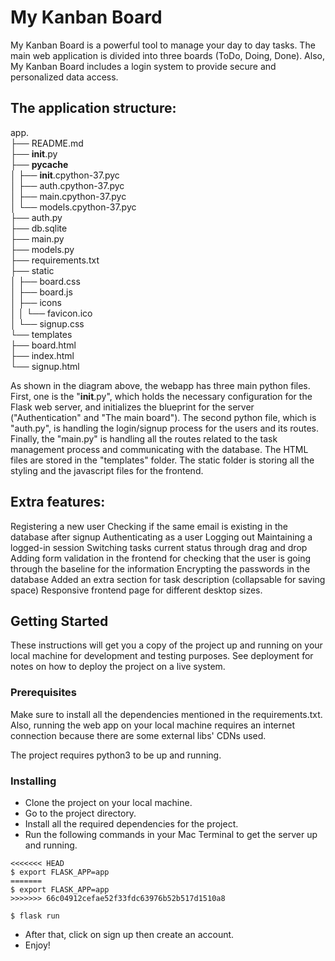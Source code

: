 # My Kanban Board

My Kanban Board is a powerful tool to manage your day to day tasks. The main web application is divided into three boards (ToDo, Doing, Done). Also, My Kanban Board includes a login system to provide secure and personalized data access. 

## The application structure:   
app.    
├── README.md    
├── __init__.py    
├── __pycache__   
│  ├── __init__.cpython-37.pyc    
│  ├── auth.cpython-37.pyc    
│  ├── main.cpython-37.pyc    
│  └── models.cpython-37.pyc     
├── auth.py    
├── db.sqlite     
├── main.py    
├── models.py    
├── requirements.txt    
├── static    
│  ├── board.css     
│  ├── board.js     
│  ├── icons     
│  │  └── favicon.ico    
│  └── signup.css    
└── templates    
  ├── board.html     
  ├── index.html          
  └── signup.html  

As shown in the diagram above, the webapp has three main python files. First, one is the "__init__.py", which holds the necessary configuration for the Flask web server, and initializes the blueprint for the server ("Authentication" and "The main board"). The second python file, which is "auth.py", is handling the login/signup process for the users and its routes. Finally, the "main.py" is handling all the routes related to the task management process and communicating with the database. The HTML files are stored in the "templates" folder. The static folder is storing all the styling and the javascript files for the frontend.


## Extra features:
Registering a new user
Checking if the same email is existing in the database after signup
Authenticating as a user
Logging out
Maintaining a logged-in session
Switching tasks current status through drag and drop 
Adding form validation in the frontend for checking that the user is going through the baseline for the information 
Encrypting the passwords in the database
Added an extra section for task description (collapsable for saving space)
Responsive frontend page for different desktop sizes.
## Getting Started

These instructions will get you a copy of the project up and running on your local machine for development and testing purposes. See deployment for notes on how to deploy the project on a live system.

### Prerequisites

Make sure to install all the dependencies mentioned in the requirements.txt. Also, running the web app on your local machine requires an internet connection because there are some external libs' CDNs used.

The project requires python3 to be up and running. 

### Installing
- Clone the project on your local machine.
- Go to the project directory.
- Install all the required dependencies for the project.
- Run the following commands in your Mac Terminal to get the server up and running.       
```
<<<<<<< HEAD
$ export FLASK_APP=app      
=======
$ export FLASK_APP=app     
>>>>>>> 66c04912cefae52f33fdc63976b52b517d1510a8
```
```
$ flask run
```

- After that, click on sign up then create an account. 
- Enjoy!
